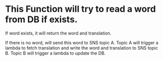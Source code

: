# This Function will try to read a word from DB if exists.

If word exists, it will return the word and translation.

If there is no word, will send this word to SNS topic A.
Topic A will trigger a lambda to fetch translation and write the word and translation to SNS topic B.
Topic B will trigger a lambda to update the DB.
